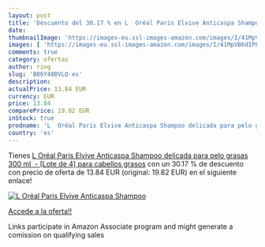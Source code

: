 ```yaml
---
layout: post
title: 'Descuento del 30.17 % en L  Oréal Paris Elvive Anticaspa Shampoo '
date: 
thumbnailImage: 'https://images-eu.ssl-images-amazon.com/images/I/41MpVB6dIPL._SL200_.jpg'
images: [ 'https://images-eu.ssl-images-amazon.com/images/I/41MpVB6dIPL._SL200_.jpg' ]
comments: true
category: ofertas
author: ring
slug: 'B06Y48BVLQ-es'
description:
actualPrice: 13.84 EUR
currency: EUR
price: 13.84
comparePrice: 19.82 EUR
inStock: true
prodname: 'L  Oréal Paris Elvive Anticaspa Shampoo delicada para pelo grasas  300 ml  - [Lote de 4] para cabellos grasos'
country: 'es'
---
```


Tienes [L  Oréal Paris Elvive Anticaspa Shampoo delicada para pelo grasas  300 ml  - [Lote de 4] para cabellos grasos](https://www.amazon.es/dp/B06Y48BVLQ/?tag=tolees-21) con un 30.17 % de descuento con precio de oferta de 13.84 EUR (original: 19.82 EUR) en el siguiente enlace!

[![L  Oréal Paris Elvive Anticaspa Shampoo ](https://images-eu.ssl-images-amazon.com/images/I/41MpVB6dIPL._SL200_.jpg)](https://www.amazon.es/dp/B06Y48BVLQ/?tag=tolees-21)

[Accede a la oferta!!](https://www.amazon.es/dp/B06Y48BVLQ/?tag=tolees-21)

Links participate in Amazon Associate program and might generate a comission on qualifying sales


